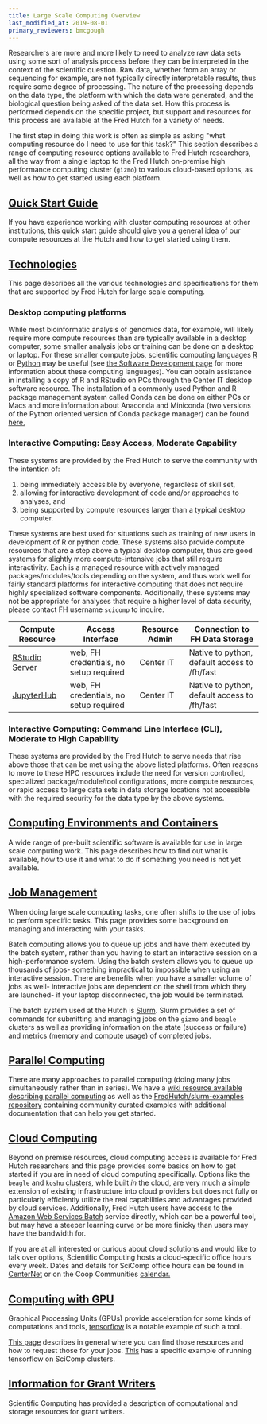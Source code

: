 ```yaml
---
title: Large Scale Computing Overview
last_modified_at: 2019-08-01
primary_reviewers: bmcgough
---
```


Researchers are more and more likely to need to analyze raw data sets using some sort of analysis process before they can be interpreted in the context of the scientific question. Raw data, whether from an array or sequencing for example, are not typically directly interpretable results, thus require some degree of processing. The nature of the processing depends on the data type, the platform with which the data were generated, and the biological question being asked of the data set. How this process is performed depends on the specific project, but support and resources for this process are available at the Fred Hutch for a variety of needs.

The first step in doing this work is often as simple as asking "what computing resource do I need to use for this task?"  This section describes a range of computing resource options available to Fred Hutch researchers, all the way from a single laptop to the Fred Hutch on-premise high performance computing cluster (`gizmo`) to various cloud-based options, as well as how to get started using each platform.

## [Quick Start Guide](/scicomputing/compute_quickstart/)

If you have experience working with cluster computing resources at other institutions, this quick start guide should give you a general idea of our compute resources at the Hutch and how to get started using them.

## [Technologies](/scicomputing/compute_platforms/)
This page describes all the various technologies and specifications for them that are supported by Fred Hutch for large scale computing.

### Desktop computing platforms

While most bioinformatic analysis of genomics data, for example, will likely require more compute resources than are typically available in a desktop computer, some smaller analysis jobs or training can be done on a desktop or laptop.  For these smaller compute jobs, scientific computing languages [R](https://www.r-project.org) or [Python](https://www.python.org) may be useful (see [the Software Development page](/scicomputing/software_overview/) for more information about these computing languages). You can obtain assistance in installing a copy of R and RStudio on PCs through the Center IT desktop software resource. The installation of a commonly used Python and R package management system called Conda can be done on either PCs or Macs and more information about Anaconda and Miniconda (two versions of the Python oriented version of Conda package manager) can be found [here.](https://conda.io/docs/glossary.html#anaconda)

### Interactive Computing:  Easy Access, Moderate Capability
These systems are provided by the Fred Hutch to serve the community with the intention of:
  1. being immediately accessible by everyone, regardless of skill set,
  2. allowing for interactive development of code and/or approaches to analyses, and
  3. being supported by compute resources larger than a typical desktop computer.

These systems are best used for situations such as training of new users in development of R or python code. These systems also provide compute resources that are a step above a typical desktop computer, thus are good systems for slightly more compute-intensive jobs that still require interactivity.  Each is a managed resource with actively managed packages/modules/tools depending on the system, and thus work well for fairly standard platforms for interactive computing that does not require highly specialized software components.  Additionally, these systems may not be appropriate for analyses that require a higher level of data security, please contact FH username `scicomp` to inquire.

Compute Resource | Access Interface | Resource Admin | Connection to FH Data Storage
--- | --- | --- | ---
[RStudio Server](http://rstudio.fhcrc.org) | web, FH credentials, no setup required | Center IT | Native to python, default access to /fh/fast
[JupyterHub](https://jupyterhub.fhcrc.org/) | web, FH credentials, no setup required | Center IT | Native to python, default access to /fh/fast

### Interactive Computing: Command Line Interface (CLI), Moderate to High Capability

These systems are provided by the Fred Hutch to serve needs that rise above those that can be met using the above listed platforms.  Often reasons to move to these HPC resources include the need for version controlled, specialized package/module/tool configurations, more compute resources, or rapid access to large data sets in data storage locations not accessible with the required security for the data type by the above systems.


## [Computing Environments and Containers](/scicomputing/compute_environments/)

A wide range of pre-built scientific software is available for use in large scale computing work.  This page describes how to find out what is available, how to use it and what to do if something you need is not yet available. 

## [Job Management](/scicomputing/compute_jobs/)

When doing large scale computing tasks, one often shifts to the use of jobs to perform specific tasks.  This page provides some background on managing and interacting with your tasks.

Batch computing allows you to queue up jobs and have them executed by the batch system, rather than you having to start an interactive session on a high-performance system.  Using the batch system allows you to queue up thousands of jobs- something impractical to impossible when using an interactive session.  There are benefits when you have a smaller volume of jobs as well- interactive jobs are dependent on the shell from which they are launched- if your laptop disconnected, the job would be terminated.

The batch system used at the Hutch is [Slurm](https://slurm.schedmd.com/archive/slurm-18.08.3/). Slurm provides a set of commands for submitting and managing jobs on the `gizmo` and `beagle` clusters as well as providing information on the state (success or failure) and metrics (memory and compute usage) of completed jobs.

## [Parallel Computing](/scicomputing/compute_parallel/)

There are many approaches to parallel computing (doing many jobs simultaneously rather than in series). We have a [wiki resource available describing parallel computing](/scicomputing/compute_parallel/) as well as the [FredHutch/slurm-examples repository](https://github.com/FredHutch/slurm-examples) containing community curated examples with additional documentation that can help you get started.

## [Cloud Computing](/scicomputing/compute_cloud/)

Beyond on premise resources, cloud computing access is available for Fred Hutch researchers and this page provides some basics on how to get started if you are in need of cloud computing specifically.  Options like the `beagle` and `koshu` [clusters](/scicomputing/resource_overview/), while built _in_ the cloud, are very much a simple extension of existing infrastructure into cloud providers but does not fully or particularly efficiently utilize the real capabilities and advantages provided by cloud services.   Additionally, Fred Hutch users have access to the [Amazon Web Services Batch](https://aws.amazon.com/batch/) service directly, which can be a powerful tool, but may have a steeper learning curve or be more finicky than users may have the bandwidth for.

If you are at all interested or curious about cloud solutions and would like to
talk over options, Scientific Computing hosts a cloud-specific office hours
every week.  Dates and details for SciComp office hours can be found in
[CenterNet](https://centernet.fredhutch.org/cn/e/center-it/scicomp_nextgen_officehours10092018.html) or on the Coop Communities [calendar.](https://calendar.google.com/calendar/embed?src=gd30dlifri4fu7h104cuqdj0dg%40group.calendar.google.com&ctz=America%2FLos_Angeles) 

## [Computing with GPU](/scicomputing/compute_gpu/)

Graphical Processing Units (GPUs) provide acceleration for some kinds of computations and tools, [tensorflow](https://www.tensorflow.org/) is a notable example of such a tool.

[This page](/scicomputing/compute_gpu/) describes in general where you can find those resources and how to request those for your jobs.  [This](https://sciwiki.fredhutch.org/compdemos/tensorflow-gpu/) has a specific example of running tensorflow on SciComp clusters.

## [Information for Grant Writers](/scicomputing/compute_grants/)

Scientific Computing has provided a description of computational and storage resources for grant writers.
